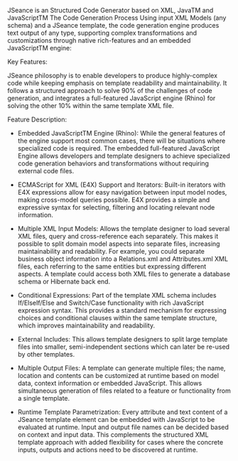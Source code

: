 JSeance is an Structured Code Generator based on XML, JavaTM and JavaScriptTM
The Code Generation Process
Using input XML Models (any schema) and a JSeance template, the code generation engine produces text output of any type, supporting complex transformations and customizations through native rich-features and an embedded JavaScriptTM engine:

Key Features:

JSeance philosophy is to enable developers to produce highly-complex code while keeping emphasis on template readability and maintainability. It follows a structured approach to solve 90% of the challenges of code generation, and integrates a full-featured JavaScript engine (Rhino) for solving the other 10% within the same template XML file.

Feature Description:

- Embedded JavaScriptTM Engine (Rhino): While the general features of the engine support most common cases, there will be situations where specialized code is required. The embedded full-featured JavaScript Engine allows developers and template designers to achieve specialized code generation behaviors and transformations without requiring external code files.

- ECMAScript for XML (E4X) Support and Iterators: Built-in iterators with E4X expressions allow for easy navigation between input model nodes, making cross-model queries possible. E4X provides a simple and expressive syntax for selecting, filtering and locating relevant node information.

- Multiple XML Input Models: Allows the template designer to load several XML files, query and cross-reference each separately. This makes it possible to split domain model aspects into separate files, increasing maintainability and readability. For example, you could separate business object information into a Relations.xml and Attributes.xml XML files, each referring to the same entities but expressing different aspects. A template could access both XML files to generate a database schema or Hibernate back end.

- Conditional Expressions: Part of the template XML schema includes If/ElseIf/Else and Switch/Case functionality with rich JavaScript expression syntax. This provides a standard mechanism for expressing choices and conditional clauses within the same template structure, which improves maintainability and readability.

- External Includes: This allows template designers to split large template files into smaller, semi-independent sections which can later be re-used by other templates.

- Multiple Output Files: A template can generate multiple files; the name, location and contents can be customized at runtime based on model data, context information or embedded JavaScript. This allows simultaneous generation of files related to a feature or functionality from a single template.

- Runtime Template Parametrization: Every attribute and text content of a JSeance template element can be embedded with JavaScript to be evaluated at runtime. Input and output file names can be decided based on context and input data. This complements the structured XML template approach with added flexibility for cases where the concrete inputs, outputs and actions need to be discovered at runtime.
